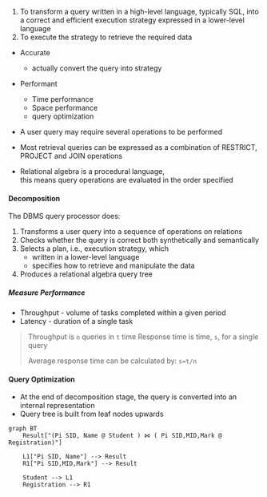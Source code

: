 1. To transform a query written in a high-level language, typically SQL, into a correct and efficient execution strategy expressed in a lower-level language
2. To execute the strategy to retrieve the required data



- Accurate
	- actually convert the query into strategy
- Performant
	- Time performance
	- Space performance
	- query optimization 

- A user query may require several operations to be performed
- Most retrieval queries can be expressed as a combination of RESTRICT, PROJECT and JOIN operations
- Relational algebra is a procedural language,  
this means query operations are evaluated in the order specified


#### Decomposition
The DBMS query processor does:
1. Transforms a user query into a sequence of operations on relations
2. Checks whether the query is correct both synthetically and semantically
3. Selects a plan, i.e., execution strategy, which
	- written in a lower-level language
	- specifies how to retrieve and manipulate the data
4. Produces a relational algebra query tree


##### Measure Performance
- Throughput - volume of tasks completed within a given period
- Latency - duration of a single task

> Throughput is `n` queries in `t` time
> Response time is time, `s`, for a single query
> 
> Average response time can be calculated by:
>  `s=t/n`



#### Query Optimization
- At the end of decomposition stage, the query is converted into an internal representation
- Query tree is built from leaf nodes upwards


```mermaid
graph BT
	Result["(Pi SID, Name @ Student ) ⋈ ( Pi SID,MID,Mark @ Registration)"]
	
	L1["Pi SID, Name"] --> Result
	R1["Pi SID,MID,Mark"] --> Result
	
	Student --> L1
	Registration --> R1
```


